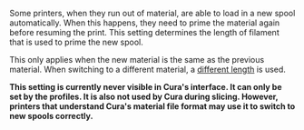 Some printers, when they run out of material, are able to load in a new spool automatically. When this happens, they need to prime the material again before resuming the print. This setting determines the length of filament that is used to prime the new spool.

This only applies when the new material is the same as the previous material. When switching to a different material, a [different length](material_flush_purge_length.md) is used.

**This setting is currently never visible in Cura's interface. It can only be set by the profiles. It is also not used by Cura during slicing. However, printers that understand Cura's material file format may use it to switch to new spools correctly.**